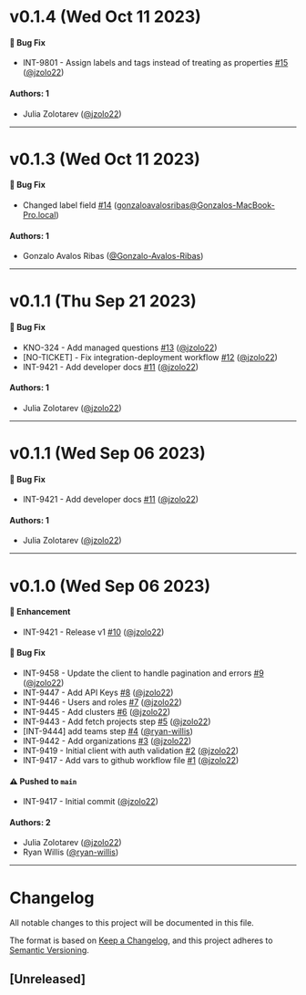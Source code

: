 # v0.1.4 (Wed Oct 11 2023)

#### 🐛 Bug Fix

- INT-9801 - Assign labels and tags instead of treating as properties [#15](https://github.com/JupiterOne/graph-mongodb/pull/15) ([@jzolo22](https://github.com/jzolo22))

#### Authors: 1

- Julia Zolotarev ([@jzolo22](https://github.com/jzolo22))

---

# v0.1.3 (Wed Oct 11 2023)

#### 🐛 Bug Fix

- Changed label field [#14](https://github.com/JupiterOne/graph-mongodb/pull/14) (gonzaloavalosribas@Gonzalos-MacBook-Pro.local)

#### Authors: 1

- Gonzalo Avalos Ribas ([@Gonzalo-Avalos-Ribas](https://github.com/Gonzalo-Avalos-Ribas))

---

# v0.1.1 (Thu Sep 21 2023)

#### 🐛 Bug Fix

- KNO-324 - Add managed questions [#13](https://github.com/JupiterOne/graph-mongodb/pull/13) ([@jzolo22](https://github.com/jzolo22))
- [NO-TICKET] - Fix integration-deployment workflow [#12](https://github.com/JupiterOne/graph-mongodb/pull/12) ([@jzolo22](https://github.com/jzolo22))
- INT-9421 - Add developer docs [#11](https://github.com/JupiterOne/graph-mongodb/pull/11) ([@jzolo22](https://github.com/jzolo22))

#### Authors: 1

- Julia Zolotarev ([@jzolo22](https://github.com/jzolo22))

---

# v0.1.1 (Wed Sep 06 2023)

#### 🐛 Bug Fix

- INT-9421 - Add developer docs [#11](https://github.com/JupiterOne/graph-mongodb/pull/11) ([@jzolo22](https://github.com/jzolo22))

#### Authors: 1

- Julia Zolotarev ([@jzolo22](https://github.com/jzolo22))

---

# v0.1.0 (Wed Sep 06 2023)

#### 🚀 Enhancement

- INT-9421 - Release v1 [#10](https://github.com/JupiterOne/graph-mongodb/pull/10) ([@jzolo22](https://github.com/jzolo22))

#### 🐛 Bug Fix

- INT-9458 - Update the client to handle pagination and errors [#9](https://github.com/JupiterOne/graph-mongodb/pull/9) ([@jzolo22](https://github.com/jzolo22))
- INT-9447 - Add API Keys [#8](https://github.com/JupiterOne/graph-mongodb/pull/8) ([@jzolo22](https://github.com/jzolo22))
- INT-9446 - Users and roles [#7](https://github.com/JupiterOne/graph-mongodb/pull/7) ([@jzolo22](https://github.com/jzolo22))
- INT-9445 - Add clusters [#6](https://github.com/JupiterOne/graph-mongodb/pull/6) ([@jzolo22](https://github.com/jzolo22))
- INT-9443 - Add fetch projects step [#5](https://github.com/JupiterOne/graph-mongodb/pull/5) ([@jzolo22](https://github.com/jzolo22))
- [INT-9444] add teams step [#4](https://github.com/JupiterOne/graph-mongodb/pull/4) ([@ryan-willis](https://github.com/ryan-willis))
- INT-9442 - Add organizations [#3](https://github.com/JupiterOne/graph-mongodb/pull/3) ([@jzolo22](https://github.com/jzolo22))
- INT-9419 - Initial client with auth validation [#2](https://github.com/JupiterOne/graph-mongodb/pull/2) ([@jzolo22](https://github.com/jzolo22))
- INT-9417 - Add vars to github workflow file [#1](https://github.com/JupiterOne/graph-mongodb/pull/1) ([@jzolo22](https://github.com/jzolo22))

#### ⚠️ Pushed to `main`

- INT-9417 - Initial commit ([@jzolo22](https://github.com/jzolo22))

#### Authors: 2

- Julia Zolotarev ([@jzolo22](https://github.com/jzolo22))
- Ryan Willis ([@ryan-willis](https://github.com/ryan-willis))

---

# Changelog

All notable changes to this project will be documented in this file.

The format is based on [Keep a Changelog](https://keepachangelog.com/en/1.0.0/),
and this project adheres to
[Semantic Versioning](https://semver.org/spec/v2.0.0.html).

## [Unreleased]
